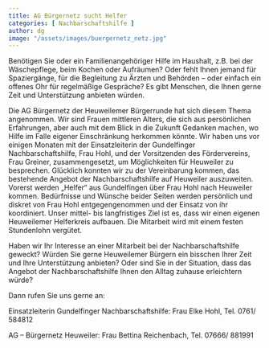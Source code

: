 ```yaml
---
title: AG Bürgernetz sucht Helfer
categories: [ Nachbarschaftshilfe ]
author: dg
image: "/assets/images/buergernetz_netz.jpg"
---
```


Benötigen Sie oder ein Familienangehöriger Hilfe im Haushalt, z.B. bei der Wäschepflege, beim Kochen oder Aufräumen? Oder fehlt Ihnen jemand für Spaziergänge, für die Begleitung zu Ärzten und Behörden – oder einfach ein offenes Ohr für regelmäßige Gespräche? Es gibt Menschen, die Ihnen gerne Zeit und Unterstützung anbieten würden.

Die AG Bürgernetz der Heuweilemer Bürgerrunde hat sich diesem Thema angenommen. Wir sind Frauen mittleren Alters, die sich aus persönlichen Erfahrungen, aber auch mit dem Blick in die Zukunft Gedanken machen, wo Hilfe im Falle eigener Einschränkung herkommen könnte. Wir haben uns vor einigen Monaten mit der Einsatzleiterin der Gundelfinger Nachbarschaftshilfe, Frau Hohl, und der Vorsitzenden des Fördervereins, Frau Greiner, zusammengesetzt, um Möglichkeiten für Heuweiler zu besprechen. Glücklich konnten wir zu der Vereinbarung kommen, das bestehende Angebot der Nachbarschaftshilfe auf Heuweiler auszuweiten. Vorerst werden „Helfer“ aus Gundelfingen über Frau Hohl nach Heuweiler kommen. Bedürfnisse und Wünsche beider Seiten werden persönlich und diskret von Frau Hohl entgegengenommen und der Einsatz von ihr koordiniert. Unser mittel- bis langfristiges Ziel ist es, dass wir einen eigenen Heuweilemer Helferkreis aufbauen. Die Mitarbeit wird mit einem festen Stundenlohn vergütet.

Haben wir Ihr Interesse an einer Mitarbeit bei der Nachbarschaftshilfe geweckt? Würden Sie gerne Heuweilemer Bürgern ein bisschen Ihrer Zeit und Ihre Unterstützung anbieten? Oder sind Sie in der Situation, dass das Angebot der Nachbarschaftshilfe Ihnen den Alltag zuhause erleichtern würde?

Dann rufen Sie uns gerne an:

Einsatzleiterin Gundelfinger Nachbarschaftshilfe: Frau Elke Hohl, Tel. 0761/ 584812

AG – Bürgernetz Heuweiler: Frau Bettina Reichenbach, Tel. 07666/ 881991